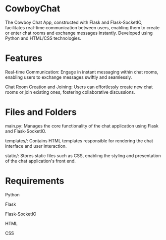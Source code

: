 # CowboyChat
The Cowboy Chat App, constructed with Flask and Flask-SocketIO, facilitates real-time communication between users, enabling them to create or enter chat rooms and exchange messages instantly. Developed using Python and HTML/CSS technologies.

# Features
Real-time Communication: Engage in instant messaging within chat rooms, enabling users to exchange messages swiftly and seamlessly.

Chat Room Creation and Joining: Users can effortlessly create new chat rooms or join existing ones, fostering collaborative discussions.

# Files and Folders
main.py: Manages the core functionality of the chat application using Flask and Flask-SocketIO.

templates/: Contains HTML templates responsible for rendering the chat interface and user interaction.

static/: Stores static files such as CSS, enabling the styling and presentation of the chat application's front end.

# Requirements
Python

Flask

Flask-SocketIO

HTML

CSS
